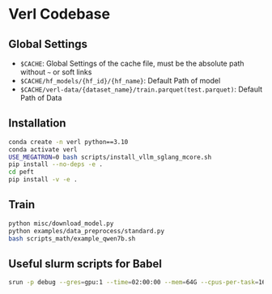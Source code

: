 # Verl Codebase

## Global Settings

- `$CACHE`: Global Settings of the cache file, must be the absolute path without `~` or soft links
- `$CACHE/hf_models/{hf_id}/{hf_name}`: Default Path of model
- `$CACHE/verl-data/{dataset_name}/train.parquet(test.parquet)`: Default Path of Data

## Installation

```bash
conda create -n verl python==3.10
conda activate verl
USE_MEGATRON=0 bash scripts/install_vllm_sglang_mcore.sh
pip install --no-deps -e .
cd peft
pip install -v -e .
```

## Train

```bash
python misc/download_model.py
python examples/data_preprocess/standard.py
bash scripts_math/example_qwen7b.sh
```

## Useful slurm scripts for Babel

```bash
srun -p debug --gres=gpu:1 --time=02:00:00 --mem=64G --cpus-per-task=16 --pty bash
```
